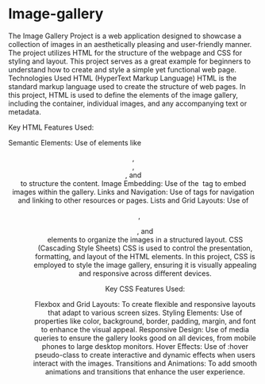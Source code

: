 # Image-gallery
The Image Gallery Project is a web application designed to showcase a collection of images in an aesthetically pleasing and user-friendly manner. The project utilizes HTML for the structure of the webpage and CSS for styling and layout. This project serves as a great example for beginners to understand how to create and style a simple yet functional web page.
Technologies Used
HTML (HyperText Markup Language)
HTML is the standard markup language used to create the structure of web pages. In this project, HTML is used to define the elements of the image gallery, including the container, individual images, and any accompanying text or metadata.

Key HTML Features Used:

Semantic Elements: Use of elements like <header>, <footer>, <section>, and <article> to structure the content.
Image Embedding: Use of the <img> tag to embed images within the gallery.
Links and Navigation: Use of <a> tags for navigation and linking to other resources or pages.
Lists and Grid Layouts: Use of <ul>, <ol>, and <div> elements to organize the images in a structured layout.
CSS (Cascading Style Sheets)
CSS is used to control the presentation, formatting, and layout of the HTML elements. In this project, CSS is employed to style the image gallery, ensuring it is visually appealing and responsive across different devices.

Key CSS Features Used:

Flexbox and Grid Layouts: To create flexible and responsive layouts that adapt to various screen sizes.
Styling Elements: Use of properties like color, background, border, padding, margin, and font to enhance the visual appeal.
Responsive Design: Use of media queries to ensure the gallery looks good on all devices, from mobile phones to large desktop monitors.
Hover Effects: Use of :hover pseudo-class to create interactive and dynamic effects when users interact with the images.
Transitions and Animations: To add smooth animations and transitions that enhance the user experience.
